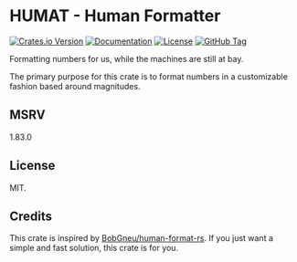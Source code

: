 # HUMAT - Human Formatter

[![Crates.io Version](https://img.shields.io/crates/v/humat)](https://crates.io/crates/humat)
[![Documentation](https://img.shields.io/docsrs/humat)](https://docs.rs/humat)
[![License](https://img.shields.io/crates/l/humat)](https://github.com/hanyu-dev/humat/blob/main/LICENSE)
[![GitHub Tag](https://img.shields.io/github/v/tag/hanyu-dev/humat)](https://github.com/hanyu-dev/humat/tags)

Formatting numbers for us, while the machines are still at bay.

The primary purpose for this crate is to format numbers in a customizable fashion based around magnitudes.

## MSRV

1.83.0

## License

MIT.

## Credits

This crate is inspired by [BobGneu/human-format-rs](https://github.com/BobGneu/human-format-rs).
If you just want a simple and fast solution, this crate is for you.
